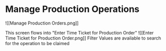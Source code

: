 # Manage Production Operations
![[Manage Production Orders.png]]

This screen flows into "Enter Time Ticket for Production Order"
![[Enter Time Ticket for Production Order.png]]
Filter Values are available to search for the operation to be claimed
